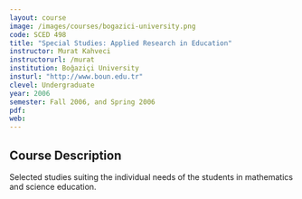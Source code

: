 ```yaml
---
layout: course
image: /images/courses/bogazici-university.png
code: SCED 498
title: "Special Studies: Applied Research in Education"
instructor: Murat Kahveci
instructorurl: /murat
institution: Boğaziçi University
insturl: "http://www.boun.edu.tr"
clevel: Undergraduate
year: 2006
semester: Fall 2006, and Spring 2006
pdf:
web:
---
```


## Course Description

Selected studies suiting the individual needs of the students in mathematics and science education.